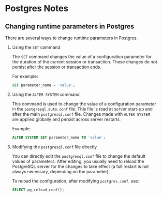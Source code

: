 # Postgres Notes

## Changing runtime parameters in Postgres

There are several ways to change runtime parameters in Postgres.

1. Using the `SET` command

   The `SET` command changes the value of a configuration parameter for the duration of the current session or transaction. These changes do not persist after the session or transaction ends.

   For example:

   ```sql
   SET parameter_name = 'value';
   ```

2. Using the `ALTER SYSTEM` command

   This command is used to change the value of a configuration parameter in the `postgresql.auto.conf` file. This file is read at server start-up and after the main `postgresql.conf` file. Changes made with `ALTER SYSTEM` are applied globally and persist across server restarts.

   Example:

   ```sql
   ALTER SYSTEM SET parameter_name TO 'value';
   ```

3. Modifying the `postgresql.conf` file directly

   You can directly edit the `postgresql.conf` file to change the default values of parameters. After editing, you usually need to reload the PostgreSQL server for the changes to take effect (a full restart is not always necessary, depending on the parameter).

   To reload the configuration, after modifying `postgres.conf`, use:

   ```sql
   SELECT pg_reload_conf();
   ```
